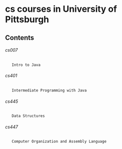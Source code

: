 # cs courses in University of Pittsburgh
## Contents
###### cs007
       Intro to Java
###### cs401
       Intermediate Programming with Java
###### cs445
       Data Structures
###### cs447
       Computer Organization and Assembly Language
